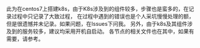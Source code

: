 此为在centos7上搭建k8s，由于K8s涉及到的组件较多，步骤也是蛮多的，在记录过程中只记录了大致过程，
在过程中遇到的错误也是个人采坑慢慢处理的额，但是很遗憾并未记录。如果问题，在Issues下问我。
另外，由于k8s及其组件涉及到的服务较多，建议均采用开机自启动。
各节点的相关文件也在其中，如果有需要，请参考。
